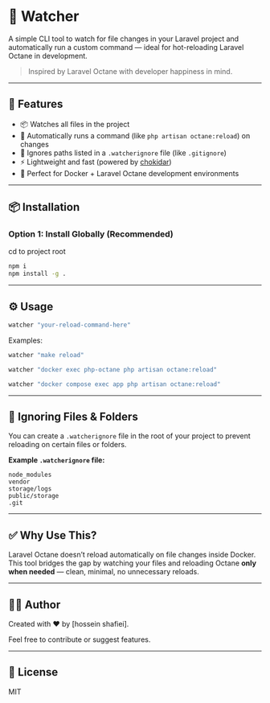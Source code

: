 # 🔁 Watcher

A simple CLI tool to watch for file changes in your Laravel project and automatically run a custom command — ideal for hot-reloading Laravel Octane in development.

> Inspired by Laravel Octane with developer happiness in mind.

---

## 🚀 Features

* 📦 Watches all files in the project
* 🔁 Automatically runs a command (like `php artisan octane:reload`) on changes
* 🧠 Ignores paths listed in a `.watcherignore` file (like `.gitignore`)
* ⚡ Lightweight and fast (powered by [chokidar](https://github.com/paulmillr/chokidar))
* 🎯 Perfect for Docker + Laravel Octane development environments

---

## 📦 Installation

### Option 1: Install Globally (Recommended)   
cd to project root
```bash
npm i
npm install -g .
```

---

## ⚙️ Usage

```bash
watcher "your-reload-command-here"
```

Examples:

```bash
watcher "make reload"
```

```bash
watcher "docker exec php-octane php artisan octane:reload"
```

```bash
watcher "docker compose exec app php artisan octane:reload"
```

---

## 🚫 Ignoring Files & Folders

You can create a `.watcherignore` file in the root of your project to prevent reloading on certain files or folders.

**Example `.watcherignore` file:**

```gitignore
node_modules
vendor
storage/logs
public/storage
.git
```

---

## ✅ Why Use This?

Laravel Octane doesn’t reload automatically on file changes inside Docker.
This tool bridges the gap by watching your files and reloading Octane **only when needed** — clean, minimal, no unnecessary reloads.

---

## 👨‍💻 Author

Created with ❤️ by \[hossein shafiei].

Feel free to contribute or suggest features.

---

## 🪪 License

MIT
